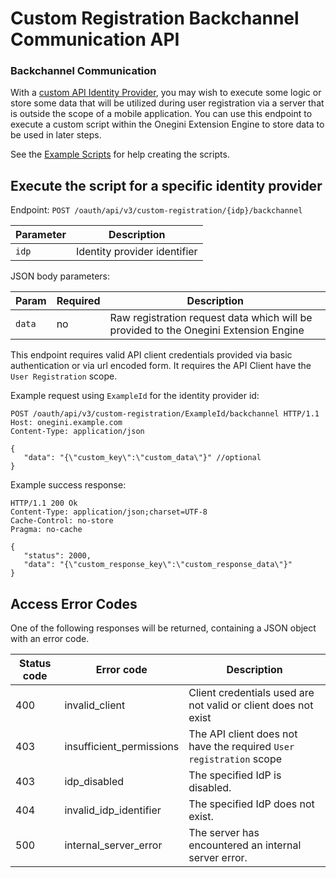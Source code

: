 # Custom Registration Backchannel Communication API

### Backchannel Communication

With a [custom API Identity Provider](../../topics/custom-registration/index.md), you may wish to execute some logic or store some data that
will be utilized
during user registration via a server that is outside the scope of a mobile application. You can use this endpoint to execute a custom
script within the
Onegini Extension Engine to store data to be used in later steps.

See the [Example Scripts](../../topics/custom-registration/custom-api-example.md) for help creating the scripts.

## Execute the script for a specific identity provider

Endpoint: `POST /oauth/api/v3/custom-registration/{idp}/backchannel`

| Parameter | Description                  |
|-----------|------------------------------|
| `idp`     | Identity provider identifier |

JSON body parameters:

| Param   | Required  | Description                                                                          |
|---------|-----------|--------------------------------------------------------------------------------------|
| `data`  | no        | Raw registration request data which will be provided to the Onegini Extension Engine |

This endpoint requires valid API client credentials provided via basic authentication or via url encoded form.
It requires the API Client have the `User Registration` scope.

Example request using `ExampleId` for the identity provider id:

```http
POST /oauth/api/v3/custom-registration/ExampleId/backchannel HTTP/1.1
Host: onegini.example.com
Content-Type: application/json

{
   "data": "{\"custom_key\":\"custom_data\"}" //optional
}
```

Example success response:

```http
HTTP/1.1 200 Ok
Content-Type: application/json;charset=UTF-8
Cache-Control: no-store
Pragma: no-cache

{
   "status": 2000,
   "data": "{\"custom_response_key\":\"custom_response_data\"}"
}
```

## Access Error Codes

One of the following responses will be returned, containing a JSON object with an error code.

| Status code | Error code               | Description                                                         |
|-------------|--------------------------|---------------------------------------------------------------------|
| 400         | invalid_client           | Client credentials used are not valid or client does not exist      |
| 403         | insufficient_permissions | The API client does not have the required `User registration` scope |
| 403         | idp_disabled             | The specified IdP is disabled.                                      |
| 404         | invalid_idp_identifier   | The specified IdP does not exist.                                   |
| 500         | internal_server_error    | The server has encountered an internal server error.                |


